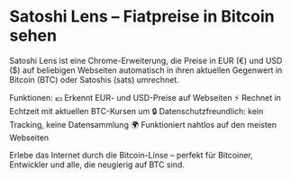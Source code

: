 # Satoshi Lens – Fiatpreise in Bitcoin sehen

Satoshi Lens ist eine Chrome-Erweiterung, die Preise in EUR (€) und USD ($) auf beliebigen Webseiten automatisch in ihren aktuellen Gegenwert in Bitcoin (BTC) oder Satoshis (sats) umrechnet.

Funktionen:
💶 Erkennt EUR- und USD-Preise auf Webseiten
⚡ Rechnet in Echtzeit mit aktuellen BTC-Kursen um
🔒 Datenschutzfreundlich: kein Tracking, keine Datensammlung
🌍 Funktioniert nahtlos auf den meisten Webseiten

Erlebe das Internet durch die Bitcoin-Linse – perfekt für Bitcoiner, Entwickler und alle, die neugierig auf BTC sind.
